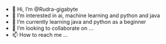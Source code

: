 - 👋 Hi, I’m @Rudra-gigabyte
- 👀 I’m interested in ai, machine learning and python and java
- 🌱 I’m currently learning java and python as a beginner
- 💞️ I’m looking to collaborate on ...
- 📫 How to reach me ...

<!---
Rudra-gigabyte/Rudra-gigabyte is a ✨ special ✨ repository because its `README.md` (this file) appears on your GitHub profile.
You can click the Preview link to take a look at your changes.
--->
